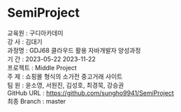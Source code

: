 # SemiProject

교육원   : 구디아카데미<br/>
강  사   : 김대기<br/>
과정명   : GDJ68 클라우드 활용 자바개발자 양성과정<br/>
기  간   : 2023-05-22  2023-11-22<br/>
프로젝트 : Middle Project<br/>
주  제   : 쇼핑몰 형식의 소가전 중고거래 사이트<br/>
팀  원   : 윤소영, 서원진, 김성호, 최경묵, 강승권<br/>
GitHub URL  : https://github.com/sungho9941/SemiProject<br/>
최종 Branch : master<br/>
